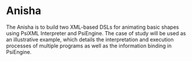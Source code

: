 # Anisha
The Anisha is to build two XML-based DSLs for animating basic shapes using PsiXML Interpreter and PsiEngine. The case of study will be used as an illustrative example, which details the interpretation and execution processes of multiple programs as well as the information binding in PsiEngine.

